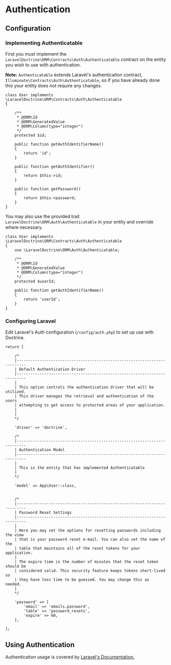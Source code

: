 # Authentication

## Configuration

### Implementing Authenticatable
 
First you must implement the `LaravelDoctrine\ORM\Contracts\Auth\Authenticatable` contract on the entity you wish to use with authentication.

**Note:** `Authenticatable` extends Laravel's authentication contract, `Illuminate\Contracts\Auth\Authenticatable`, so if you have already done this your entity does not require any changes.

```
class User implements \LaravelDoctrine\ORM\Contracts\Auth\Authenticatable
{

    /**
     * @ORM\Id
     * @ORM\GeneratedValue
     * @ORM\Column(type="integer")
     */
    protected $id;
    
    public function getAuthIdentifierName()
    {
        return 'id';
    }

    public function getAuthIdentifier()
    {
        return $this->id;
    }
    
    public function getPassword()
    {
        return $this->password;
    }
}
```

You may also use the provided trait `LaravelDoctrine\ORM\Auth\Authenticatable` in your entity and override where necessary.


```
class User implements \LaravelDoctrine\ORM\Contracts\Auth\Authenticatable
{
    use \LaravelDoctrine\ORM\Auth\Authenticatable;
    
    /**
     * @ORM\Id
     * @ORM\GeneratedValue
     * @ORM\Column(type="integer")
     */
    protected $userId;

    public function getAuthIdentifierName()
    {
        return 'userId';
    }
}
```

### Configuring Laravel

Edit Laravel's Auth configuration (`/config/auth.php`) to set up use with Doctrine.

```
return [

	/*
	|--------------------------------------------------------------------------
	| Default Authentication Driver
	|--------------------------------------------------------------------------
	|
	| This option controls the authentication driver that will be utilized.
	| This driver manages the retrieval and authentication of the users
	| attempting to get access to protected areas of your application.
	|
	|
	*/

	'driver' => 'doctrine',

	/*
	|--------------------------------------------------------------------------
	| Authentication Model
	|--------------------------------------------------------------------------
	|
	| This is the entity that has implemented Authenticatable
	|
	*/

	'model' => App\User::class,


	/*
	|--------------------------------------------------------------------------
	| Password Reset Settings
	|--------------------------------------------------------------------------
	|
	| Here you may set the options for resetting passwords including the view
	| that is your password reset e-mail. You can also set the name of the
	| table that maintains all of the reset tokens for your application.
	|
	| The expire time is the number of minutes that the reset token should be
	| considered valid. This security feature keeps tokens short-lived so
	| they have less time to be guessed. You may change this as needed.
	|
	*/

	'password' => [
		'email' => 'emails.password',
		'table' => 'password_resets',
		'expire' => 60,
	],

];
```

## Using Authentication

Authentication usage is covered by [Laravel's Documentation.](http://laravel.com/docs/5.1/authentication)
